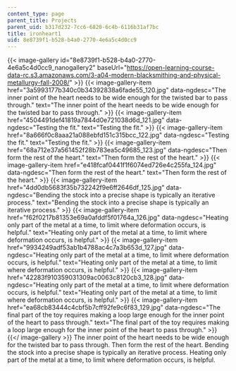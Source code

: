 ```yaml
---
content_type: page
parent_title: Projects
parent_uid: b317d232-7cc6-6820-6c4b-6116b31af7bc
title: ironheart1
uid: 8e8739f1-b528-b4a0-2770-4e6a5c4d0cc9
---
```


{{< image-gallery id="8e8739f1-b528-b4a0-2770-4e6a5c4d0cc9_nanogallery2" baseUrl="https://open-learning-course-data-rc.s3.amazonaws.com/3-a04-modern-blacksmithing-and-physical-metallurgy-fall-2008/" >}}
{{< image-gallery-item href="3a5993177b340c0b34392838a6fade55_120.jpg" data-ngdesc="The inner point of the heart needs to be wide enough for the twisted bar to pass through." text="The inner point of the heart needs to be wide enough for the twisted bar to pass through." >}}
{{< image-gallery-item href="4504491def41819a7844d0e721038d6d_121.jpg" data-ngdesc="Testing the fit." text="Testing the fit." >}}
{{< image-gallery-item href="8a666f0c8aaa21a088ebfd151c315bcc_122.jpg" data-ngdesc="Testing the fit." text="Testing the fit." >}}
{{< image-gallery-item href="68a712e37a561452f28b783ea5c49685_123.jpg" data-ngdesc="Then form the rest of the heart." text="Then form the rest of the heart." >}}
{{< image-gallery-item href="e418fcaf0441f1f6074ed726e4c255fa_124.jpg" data-ngdesc="Then form the rest of the heart." text="Then form the rest of the heart." >}}
{{< image-gallery-item href="4dd0db5683f35b732242f9e6ff2646df_125.jpg" data-ngdesc="Bending the stock into a precise shape is typically an iterative process." text="Bending the stock into a precise shape is typically an iterative process." >}}
{{< image-gallery-item href="f62f0217b81353e69a0afddf5f01764a_126.jpg" data-ngdesc="Heating only part of the metal at a time, to limit where deformation occurs, is helpful." text="Heating only part of the metal at a time, to limit where deformation occurs, is helpful." >}}
{{< image-gallery-item href="9934249adf53ab1b4788ac4c7a3b653d_127.jpg" data-ngdesc="Heating only part of the metal at a time, to limit where deformation occurs, is helpful." text="Heating only part of the metal at a time, to limit where deformation occurs, is helpful." >}}
{{< image-gallery-item href="42283f910359031309ac0063c8120cb3_128.jpg" data-ngdesc="Heating only part of the metal at a time, to limit where deformation occurs, is helpful." text="Heating only part of the metal at a time, to limit where deformation occurs, is helpful." >}}
{{< image-gallery-item href="ea68cb83444c4cbf5b7cff92fe9c6f83_129.jpg" data-ngdesc="The final part of the toy requires making a loop large enough for the inner point of the heart to pass through." text="The final part of the toy requires making a loop large enough for the inner point of the heart to pass through." >}}
{{</ image-gallery >}}
The inner point of the heart needs to be wide enough for the twisted bar to pass through. Then form the rest of the heart. Bending the stock into a precise shape is typically an iterative process. Heating only part of the metal at a time, to limit where deformation occurs, is helpful.